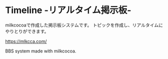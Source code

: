Timeline -リアルタイム掲示板-
========

milkcocoaで作成した掲示板システムです。
トピックを作成し、リアルタイムにやりとりができます。


https://mlkcca.com/

BBS system made with milkcocoa.
